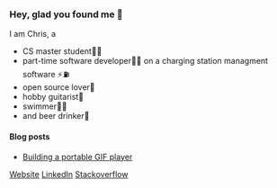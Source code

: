 ### Hey, glad you found me 🙌

I am Chris, a
* CS master student👨‍🎓
* part-time software developer🧑‍💻 on a charging station managment software ⚡️⛽️
* open source lover💚
* hobby guitarist🎸
* swimmer🏊‍♂️
* and beer drinker🍻


#### Blog posts
<!-- BLOG-POST-LIST:START -->
- [Building a portable GIF player](https://wiomoc.de/misc/posts/gif_player.html)
<!-- BLOG-POST-LIST:END -->


[Website](https://wiomoc.de)
[LinkedIn](https://www.linkedin.com/in/christoph-walcher-494854180/)
[Stackoverflow](https://stackoverflow.com/users/5048815/wiomoc)

